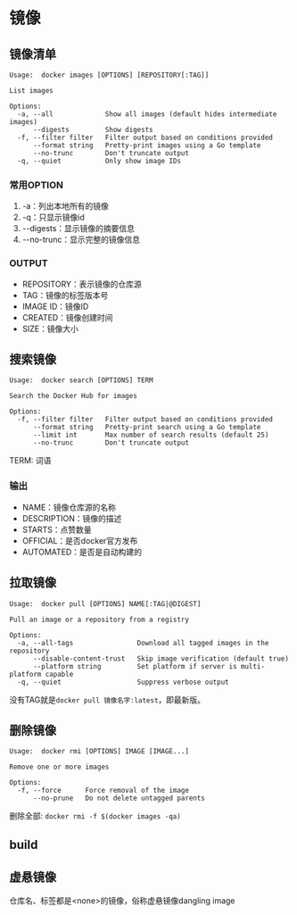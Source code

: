 # 镜像

## 镜像清单
```
Usage:  docker images [OPTIONS] [REPOSITORY[:TAG]]

List images

Options:
  -a, --all             Show all images (default hides intermediate images)
      --digests         Show digests
  -f, --filter filter   Filter output based on conditions provided
      --format string   Pretty-print images using a Go template
      --no-trunc        Don't truncate output
  -q, --quiet           Only show image IDs
```

### 常用OPTION
1. -a：列出本地所有的镜像
2. -q：只显示镜像id
3. --digests：显示镜像的摘要信息
4. --no-trunc：显示完整的镜像信息

### OUTPUT
* REPOSITORY：表示镜像的仓库源
* TAG：镜像的标签版本号 
* IMAGE ID：镜像ID 
* CREATED：镜像创建时间 
* SIZE：镜像大小 

## 搜索镜像
```
Usage:  docker search [OPTIONS] TERM

Search the Docker Hub for images

Options:
  -f, --filter filter   Filter output based on conditions provided
      --format string   Pretty-print search using a Go template
      --limit int       Max number of search results (default 25)
      --no-trunc        Don't truncate output
```
TERM: 词语

### 输出
* NAME：镜像仓库源的名称
* DESCRIPTION：镜像的描述
* STARTS：点赞数量
* OFFICIAL：是否docker官方发布
* AUTOMATED：是否是自动构建的

## 拉取镜像
```
Usage:  docker pull [OPTIONS] NAME[:TAG|@DIGEST]

Pull an image or a repository from a registry

Options:
  -a, --all-tags                Download all tagged images in the repository
      --disable-content-trust   Skip image verification (default true)
      --platform string         Set platform if server is multi-platform capable
  -q, --quiet                   Suppress verbose output
```

没有TAG就是`docker pull 镜像名字:latest`，即最新版。


## 删除镜像
```
Usage:  docker rmi [OPTIONS] IMAGE [IMAGE...]

Remove one or more images

Options:
  -f, --force      Force removal of the image
      --no-prune   Do not delete untagged parents
```

删除全部: `docker rmi -f $(docker images -qa)`

## build


## 虚悬镜像
仓库名、标签都是\<none>的镜像，俗称虚悬镜像dangling image